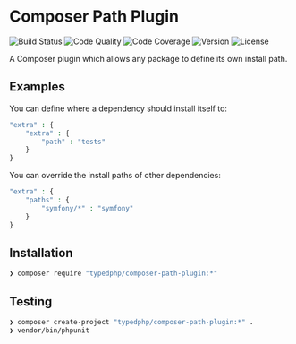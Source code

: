 # Composer Path Plugin

![Build Status](http://img.shields.io/travis/typedphp/composer-path-plugin.svg?style=flat-square)
![Code Quality](http://img.shields.io/scrutinizer/g/typedphp/composer-path-plugin.svg?style=flat-square)
![Code Coverage](http://img.shields.io/scrutinizer/coverage/g/typedphp/composer-path-plugin.svg?style=flat-square)
![Version](http://img.shields.io/packagist/v/typedphp/composer-path-plugin.svg?style=flat-square)
![License](http://img.shields.io/packagist/l/typedphp/composer-path-plugin.svg?style=flat-square)

A Composer plugin which allows any package to define its own install path.

## Examples

You can define where a dependency should install itself to:

```php
"extra" : {
    "extra" : {
        "path" : "tests"
    }
}
```

You can override the install paths of other dependencies:

```php
"extra" : {
    "paths" : {
        "symfony/*" : "symfony"
    }
}
```

## Installation

```sh
❯ composer require "typedphp/composer-path-plugin:*"
```

## Testing

```sh
❯ composer create-project "typedphp/composer-path-plugin:*" .
❯ vendor/bin/phpunit
```
